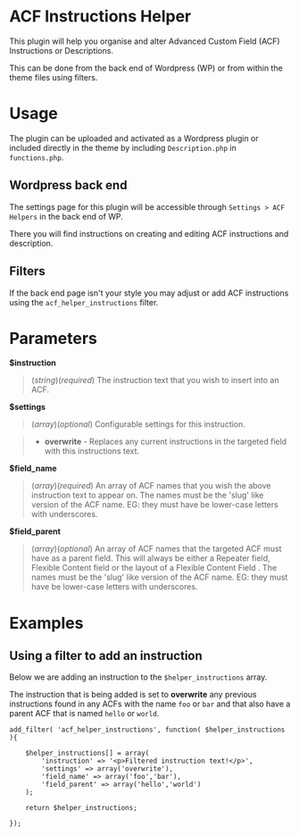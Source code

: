 
# ACF Instructions Helper

This plugin will help you organise and alter Advanced Custom Field (ACF) Instructions or Descriptions. 

This can be done from the back end of Wordpress (WP) or from within the theme files using filters.

# Usage

The plugin can be uploaded and activated as a Wordpress plugin or included directly in the theme by including `Description.php` in `functions.php`.

## Wordpress back end

The settings page for this plugin will be accessible through `Settings > ACF Helpers` in the back end of WP.

There you will find instructions on creating and editing ACF instructions and description.

## Filters

If the back end page isn't your style you may adjust or add ACF instructions using the `acf_helper_instructions` filter.

# Parameters

**$instruction**

> (*string*)(*required*) The instruction text that you wish to insert into an ACF.

**$settings**

> (*array*)(*optional*) Configurable settings for this instruction.

> - **overwrite** - Replaces any current instructions in the targeted field with this instructions text.

**$field_name**

> (*array*)(*required*) An array of ACF names that you wish the above instruction text to appear on. The names must be the 'slug' like version of the ACF name. EG: they must have be lower-case letters with underscores.

**$field_parent**

> (*array*)(*optional*) An array of ACF names that the targeted ACF must have as a parent field. This will always be either a Repeater field, Flexible Content field or the layout of a Flexible Content Field . The names must be the 'slug' like version of the ACF name. EG: they must have be lower-case letters with underscores.

# Examples

## Using a filter to add an instruction

Below we are adding an instruction to the `$helper_instructions` array.

The instruction that is being added is set to **overwrite** any previous instructions found in any ACFs with the name `foo` or `bar` and that also have a parent ACF that is named `hello` or `world`.

	add_filter( 'acf_helper_instructions', function( $helper_instructions ){
		
		$helper_instructions[] = array(
			'instruction' => '<p>Filtered instruction text!</p>',
			'settings' => array('overwrite'),
			'field_name' => array('foo','bar'),
			'field_parent' => array('hello','world')
		);

		return $helper_instructions;

	});
